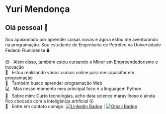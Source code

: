 # Yuri Mendonça

## Olá pessoal 👋

Sou apaixonado por aprender coisas novas e agora estou me aventurando na programação.
Sou estudante de Engenharia de Petróleo na Universidade Federal Fluminense 🛢️

 :blush: &nbsp; Além disso, também estou cursando o Minor em Empreendedorismo e Inovação
 <br/> :rocket:  &nbsp; Estou realizando vários cursos online para me capacitar em programação
 <br/> :purple_heart: &nbsp; Também busco aprender programação Web
 <br/> :computer: &nbsp; Mas nesse momento meu principal foco é a linguagem Python
 <br/> 💬  &nbsp; Sobre mim: Curto tecnologias, acho data science maravilhoso e ainda fico chocado com a inteligência artificial 😮
 <br/> :email: &nbsp; Entre em contato comigo: [![Linkedin Badge](https://img.shields.io/badge/-YuriMendonca-blue?style=flat-square&logo=Linkedin&logoColor=white&link=https://www.linkedin.com/in/yurisilvei/)](https://www.linkedin.com/in/yurisilvei/) 
| 
[![Gmail Badge](https://img.shields.io/badge/-yurisilvei@gmail.com-c14438?style=flat-square&logo=Gmail&logoColor=white&link=mailto:yurisilvei@gmail.com)](mailto:yurisilvei@gmail.com)
